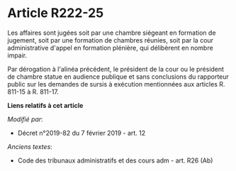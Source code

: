 # Article R222-25

Les affaires sont jugées soit par une chambre siégeant en formation de jugement, soit par une formation de chambres réunies,
soit par la cour administrative d'appel en formation plénière, qui délibèrent en nombre impair.

Par dérogation à l'alinéa précédent, le président de la cour ou le président de chambre statue en audience publique et sans
conclusions du rapporteur public sur les demandes de sursis à exécution mentionnées aux articles R. 811-15 à R. 811-17.

**Liens relatifs à cet article**

_Modifié par_:

  - Décret n°2019-82 du 7 février 2019 - art. 12

_Anciens textes_:

  - Code des tribunaux administratifs et des cours adm - art. R26 (Ab)
